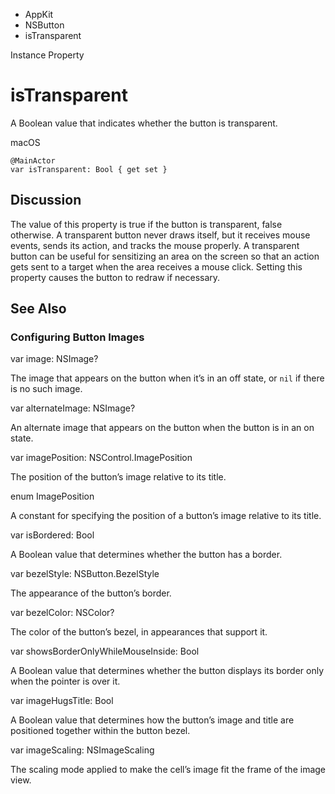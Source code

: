 

- AppKit
- NSButton
-  isTransparent 

Instance Property

# isTransparent

A Boolean value that indicates whether the button is transparent.

macOS

``` source
@MainActor
var isTransparent: Bool { get set }
```

## Discussion

The value of this property is true if the button is transparent, false otherwise. A transparent button never draws itself, but it receives mouse events, sends its action, and tracks the mouse properly. A transparent button can be useful for sensitizing an area on the screen so that an action gets sent to a target when the area receives a mouse click. Setting this property causes the button to redraw if necessary.

## See Also

### Configuring Button Images

var image: NSImage?

The image that appears on the button when it’s in an off state, or `nil` if there is no such image.

var alternateImage: NSImage?

An alternate image that appears on the button when the button is in an on state.

var imagePosition: NSControl.ImagePosition

The position of the button’s image relative to its title.

enum ImagePosition

A constant for specifying the position of a button’s image relative to its title.

var isBordered: Bool

A Boolean value that determines whether the button has a border.

var bezelStyle: NSButton.BezelStyle

The appearance of the button’s border.

var bezelColor: NSColor?

The color of the button’s bezel, in appearances that support it.

var showsBorderOnlyWhileMouseInside: Bool

A Boolean value that determines whether the button displays its border only when the pointer is over it.

var imageHugsTitle: Bool

A Boolean value that determines how the button’s image and title are positioned together within the button bezel.

var imageScaling: NSImageScaling

The scaling mode applied to make the cell’s image fit the frame of the image view.


